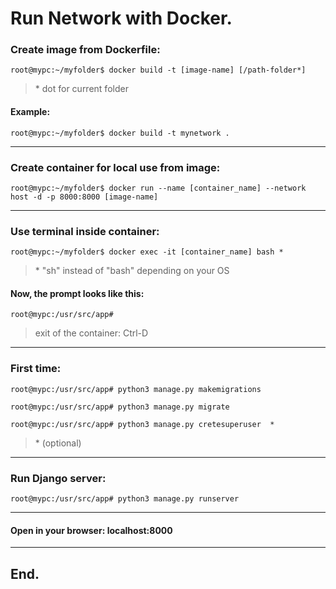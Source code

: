 # Run Network with Docker.


### Create image from Dockerfile:

~~~
root@mypc:~/myfolder$ docker build -t [image-name] [/path-folder*]         
~~~
> \* dot for current folder   

#### Example:
~~~
root@mypc:~/myfolder$ docker build -t mynetwork .
~~~


------------------------------------------------------------------------------------------------------




### Create container for local use from image:
~~~
root@mypc:~/myfolder$ docker run --name [container_name] --network host -d -p 8000:8000 [image-name]
~~~



------------------------------------------------------------------------------------------------------



### Use terminal inside container:
~~~
root@mypc:~/myfolder$ docker exec -it [container_name] bash *
~~~
> \* "sh" instead of "bash" depending on your OS


#### Now, the prompt looks like this:
~~~
root@mypc:/usr/src/app#                                                  
~~~
> exit of the container: Ctrl-D



------------------------------------------------------------------------------------------------------



### First time:
~~~
root@mypc:/usr/src/app# python3 manage.py makemigrations
~~~
~~~
root@mypc:/usr/src/app# python3 manage.py migrate
~~~
~~~
root@mypc:/usr/src/app# python3 manage.py cretesuperuser  *
~~~
> \* (optional)




------------------------------------------------------------------------------------------------------



### Run Django server:
~~~
root@mypc:/usr/src/app# python3 manage.py runserver
~~~



------------------------------------------------------------------------------------------------------




#### Open in your browser: localhost:8000





------------------------------------------------------------------------------------------------------




## End.